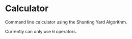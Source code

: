# Calculator
Command line calculator using the Shunting Yard Algorithm.

Currently can only use 6 operators.
